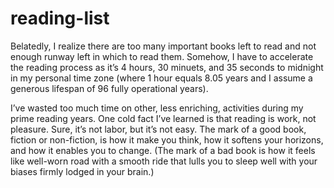 # reading-list

Belatedly, I realize there are too many important books left to read and not enough runway left in which to read them. Somehow, I have to accelerate the reading process as it’s 4 hours, 30 minuets, and 35 seconds to midnight in my personal time zone (where 1 hour equals 8.05 years and I assume a generous lifespan of 96 fully operational years).

I’ve wasted too much time on other, less enriching, activities during my prime reading years. One cold fact I’ve learned is that reading is work, not pleasure. Sure, it’s not labor, but it’s not easy. The mark of a good book, fiction or non-fiction, is how it make you think, how it softens your horizons, and how it enables you to change. (The mark of a bad book is how it feels like well-worn road with a smooth ride that lulls you to sleep well with your biases firmly lodged in your brain.)

